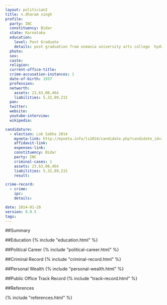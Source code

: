 ```yaml
---
layout: politician2
title: n.dharam singh
profile: 
  party: INC
  constituency: Bidar
  state: Karnataka
  education: 
    level: Post Graduate
    details: post graduation from osmania university arts college  hydrabad in 1964  bachelor of law from hydrabad osmania university law college hydrabad in 1967  graduation from osmania university arts college hydrabad in 1961  12th from govt. college gulbar in 1958
  photo: 
  sex: 
  caste: 
  religion: 
  current-office-title: 
  crime-accusation-instances: 1
  date-of-birth: 1937
  profession: 
  networth: 
    assets: 23,63,08,464
    liabilities: 5,32,89,215
  pan: 
  twitter: 
  website: 
  youtube-interview: 
  wikipedia: 

candidature: 
  - election: Lok Sabha 2014
    myneta-link: http://myneta.info/ls2014/candidate.php?candidate_id=361
    affidavit-link: 
    expenses-link: 
    constituency: Bidar 
    party: INC
    criminal-cases: 1
    assets: 23,63,08,464
    liabilities: 5,32,89,215
    result:  

crime-record: 
  - crime: 
    ipc: 
    details:  

date: 2014-01-28
version: 0.0.5
tags: 
---
```

##Summary


##Education
{% include "education.html" %}


##Political Career
{% include "political-career.html" %}


##Criminal Record
{% include "criminal-record.html" %}


##Personal Wealth
{% include "personal-wealth.html" %}


##Public Office Track Record
{% include "track-record.html" %}


##References


{% include "references.html" %}